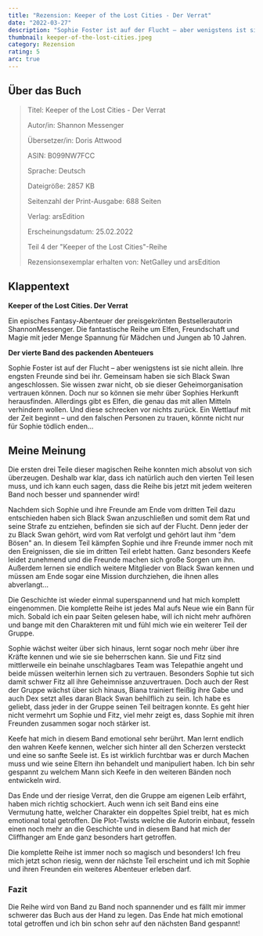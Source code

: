 ```yaml
---
title: "Rezension: Keeper of the Lost Cities - Der Verrat"
date: "2022-03-27"
description: "Sophie Foster ist auf der Flucht – aber wenigstens ist sie nicht allein. Ihre engsten Freunde sind bei ihr. Gemeinsam haben sie sich Black Swan angeschlossen. Sie wissen zwar nicht, ob sie dieser Geheimorganisation vertrauen können. Doch nur so können sie mehr über Sophies Herkunft herausfinden. Allerdings gibt es Elfen, die genau das mit allen Mitteln verhindern wollen..."
thumbnail: keeper-of-the-lost-cities.jpeg
category: Rezension
rating: 5
arc: true
---
```


## Über das Buch
> Titel: Keeper of the Lost Cities - Der Verrat
>
> Autor/in: Shannon Messenger
>
> Übersetzer/in: Doris Attwood
>
> ASIN: B099NW7FCC
>
> Sprache: Deutsch
>
> Dateigröße: 2857 KB
>
> Seitenzahl der Print-Ausgabe: 688 Seiten
>
> Verlag: arsEdition
>
> Erscheinungsdatum: 25.02.2022
>
> Teil 4 der "Keeper of the Lost Cities"-Reihe
>
> Rezensionsexemplar erhalten von: NetGalley und arsEdition

## Klappentext
**Keeper of the Lost Cities. Der Verrat**

Ein episches Fantasy-Abenteuer der preisgekrönten Bestsellerautorin ShannonMessenger. Die fantastische Reihe um Elfen, Freundschaft und Magie mit jeder Menge Spannung für Mädchen und Jungen ab 10 Jahren.

**Der vierte Band des packenden Abenteuers**

Sophie Foster ist auf der Flucht – aber wenigstens ist sie nicht allein. Ihre engsten Freunde sind bei ihr. Gemeinsam haben sie sich Black Swan angeschlossen. Sie wissen zwar nicht, ob sie dieser Geheimorganisation vertrauen können. Doch nur so können sie mehr über Sophies Herkunft herausfinden. Allerdings gibt es Elfen, die genau das mit allen Mitteln verhindern wollen. Und diese schrecken vor nichts zurück. Ein Wettlauf mit der Zeit beginnt – und den falschen Personen zu trauen, könnte nicht nur für Sophie tödlich enden...

## Meine Meinung
Die ersten drei Teile dieser magischen Reihe konnten mich absolut von sich überzeugen. Deshalb war klar, dass ich natürlich auch den vierten Teil lesen muss, und ich kann euch sagen, dass die Reihe bis jetzt mit jedem weiteren Band noch besser und spannender wird!

Nachdem sich Sophie und ihre Freunde am Ende vom dritten Teil dazu entschieden haben sich Black Swan anzuschließen und somit dem Rat und seine Strafe zu entziehen, befinden sie sich auf der Flucht. Denn jeder der zu Black Swan gehört, wird vom Rat verfolgt und gehört laut ihm "dem Bösen" an. In diesem Teil kämpfen Sophie und ihre Freunde immer noch mit den Ereignissen, die sie im dritten Teil erlebt hatten. Ganz besonders Keefe leidet zunehmend und die Freunde machen sich große Sorgen um ihn. Außerdem lernen sie endlich weitere Mitglieder von Black Swan kennen und müssen am Ende sogar eine Mission durchziehen, die ihnen alles abverlangt...

Die Geschichte ist wieder einmal superspannend und hat mich komplett eingenommen. Die komplette Reihe ist jedes Mal aufs Neue wie ein Bann für mich. Sobald ich ein paar Seiten gelesen habe, will ich nicht mehr aufhören und bange mit den Charakteren mit und fühl mich wie ein weiterer Teil der Gruppe.

Sophie wächst weiter über sich hinaus, lernt sogar noch mehr über ihre Kräfte kennen und wie sie sie beherrschen kann. Sie und Fitz sind mittlerweile ein beinahe unschlagbares Team was Telepathie angeht und beide müssen weiterhin lernen sich zu vertrauen. Besonders Sophie tut sich damit schwer Fitz all ihre Geheimnisse anzuvertrauen. Doch auch der Rest der Gruppe wächst über sich hinaus, Biana trainiert fleißig ihre Gabe und auch Dex setzt alles daran Black Swan behilflich zu sein. Ich habe es geliebt, dass jeder in der Gruppe seinen Teil beitragen konnte. Es geht hier nicht vermehrt um Sophie und Fitz, viel mehr zeigt es, dass Sophie mit ihren Freunden zusammen sogar noch stärker ist.

Keefe hat mich in diesem Band emotional sehr berührt. Man lernt endlich den wahren Keefe kennen, welcher sich hinter all den Scherzen versteckt und eine so sanfte Seele ist. Es ist wirklich furchtbar was er durch Machen muss und wie seine Eltern ihn behandelt und manipuliert haben. Ich bin sehr gespannt zu welchem Mann sich Keefe in den weiteren Bänden noch entwickeln wird.

Das Ende und der riesige Verrat, den die Gruppe am eigenen Leib erfährt, haben mich richtig schockiert. Auch wenn ich seit Band eins eine Vermutung hatte, welcher Charakter ein doppeltes Spiel treibt, hat es mich emotional total getroffen. Die Plot-Twists welche die Autorin einbaut, fesseln einen noch mehr an die Geschichte und in diesem Band hat mich der Cliffhanger am Ende ganz besonders hart getroffen.

Die komplette Reihe ist immer noch so magisch und besonders! Ich freu mich jetzt schon riesig, wenn der nächste Teil erscheint und ich mit Sophie und ihren Freunden ein weiteres Abenteuer erleben darf.

### Fazit
Die Reihe wird von Band zu Band noch spannender und es fällt mir immer schwerer das Buch aus der Hand zu legen. Das Ende hat mich emotional total getroffen und ich bin schon sehr auf den nächsten Band gespannt!
